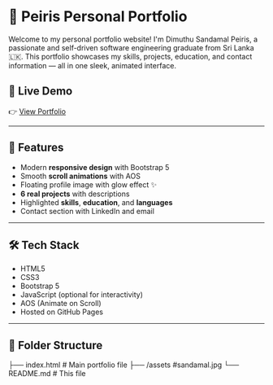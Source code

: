 # 💼 Peiris Personal Portfolio

Welcome to my personal portfolio website! I'm Dimuthu Sandamal Peiris, a passionate and self-driven software engineering graduate from Sri Lanka 🇱🇰. This portfolio showcases my skills, projects, education, and contact information — all in one sleek, animated interface.

## 🔗 Live Demo

👉 [View Portfolio](https://github.com/Sandamal0333/my-portfolio)  

---

## 📌 Features

- Modern **responsive design** with Bootstrap 5
- Smooth **scroll animations** with AOS
- Floating profile image with glow effect ✨
- **6 real projects** with descriptions
- Highlighted **skills**, **education**, and **languages**
- Contact section with LinkedIn and email

---

## 🛠️ Tech Stack

- HTML5
- CSS3
- Bootstrap 5
- JavaScript (optional for interactivity)
- AOS (Animate on Scroll)
- Hosted on GitHub Pages

---

## 📁 Folder Structure
├── index.html # Main portfolio file
├── /assets #sandamal.jpg
└── README.md # This file
